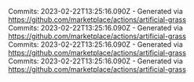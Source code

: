 Commits: 2023-02-22T13:25:16.090Z - Generated via https://github.com/marketplace/actions/artificial-grass
<br>
Commits: 2023-02-22T13:25:16.090Z - Generated via https://github.com/marketplace/actions/artificial-grass
<br>
Commits: 2023-02-22T13:25:16.090Z - Generated via https://github.com/marketplace/actions/artificial-grass
<br>
Commits: 2023-02-22T13:25:16.090Z - Generated via https://github.com/marketplace/actions/artificial-grass
<br>
